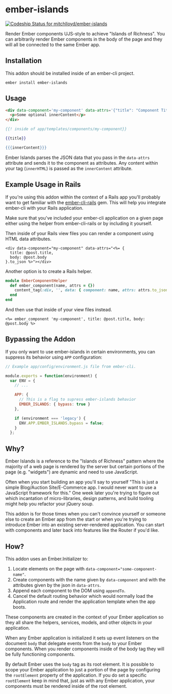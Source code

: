 # ember-islands

[ ![Codeship Status for mitchlloyd/ember-islands](https://codeship.com/projects/0de87f00-c59f-0132-5306-3a52b81c571d/status?branch=master)](https://codeship.com/projects/74441)

Render Ember components UJS-style to achieve "Islands of Richness". You can
arbitrarily render Ember components in the body of the page and they will all be
connected to the same Ember app.

## Installation

This addon should be installed inside of an ember-cli project.

```
ember install ember-islands
```

## Usage

```html
<div data-component='my-component' data-attrs='{"title": "Component Title"}'>
  <p>Some optional innerContent</p>
</div>
```

```handlebars
{{! inside of app/templates/components/my-component}}

{{title}}

{{{innerContent}}}
```

Ember Islands parses the JSON data that you pass in the `data-attrs` attribute
and sends it to the component as attributes. Any content within your tag
(`innerHTML`) is passed as the `innerContent` attribute.

## Example Usage in Rails

If you're using this addon within the context of a Rails app you'll probably
want to get familiar with the
[ember-cli-rails](https://github.com/rwz/ember-cli-rails) gem. This will help
you integrate ember-cli with your Rails application.

Make sure that you've included your ember-cli application on a given page either
using the helper from ember-cli-rails or by including it yourself.

Then inside of your Rails view files you can render a component using HTML data
attributes.

```html+erb
<div data-component="my-component" data-attrs="<%= {
  title: @post.title,
  body: @post.body
}.to_json %>"></div>
```

Another option is to create a Rails helper.

```ruby
module EmberComponentHelper
  def ember_component(name, attrs = {})
    content_tag(:div, '', data: { component: name, attrs: attrs.to_json })
  end
end
```

And then use that inside of your view files instead.

```html+erb
<%= ember_component 'my-component', title: @post.title, body: @post.body %>
```

## Bypassing the Addon

If you only want to use ember-islands in certain environments, you can suppress
its behavior using `APP` configuration:

```javascript
// Example app/config/environment.js file from ember-cli.

module.exports = function(environment) {
  var ENV = {
    // ...

    APP: {
      // This is a flag to supress ember-islands behavior
      EMBER_ISLANDS: { bypass: true }
    },

    if (environment === 'legacy') {
      ENV.APP.EMBER_ISLANDS.bypass = false;
    }
  };
```

## Why?

Ember Islands is a reference to the "Islands of Richness" pattern where the
majority of a web page is rendered by the server but certain portions of the
page (e.g. "widgets") are dynamic and need to use JavaScript.

Often when you start building an app you'll say to yourself "This is just a
simple Blog/Auction Site/E-Commerce app. I would never want to use a JavaScript
framework for this." One week later you're trying to figure out which
incantation of micro-libraries, design patterns, and build tooling might help you
refactor your jQuery soup.

This addon is for those times when you can't convince yourself or someone else
to create an Ember app from the start or when you're trying to introduce Ember
into an existing server-rendered application. You can start with components and
later back into features like the Router if you'd like.

## How?

This addon uses an Ember.Initializer to:

1. Locate elements on the page with `data-component="some-component-name"`.
2. Create components with the name given by `data-component` and with the
   attributes given by the json in `data-attrs`.
3. Append each component to the DOM using `appendTo`.
4. Cancel the default routing behavior which would normally load the Application
   route and render the application template when the app boots.

These components are created in the context of your Ember application so they
all share the helpers, services, models, and other objects in your application.

When any Ember application is initialized it sets up event listeners on the
document `body` that delegate events from the `body` to your Ember components.
When you render components inside of the body tag they will be fully functioning
components.

By default Ember uses the `body` tag as its root element. It is possible to
scope your Ember application to just a portion of the page by configuring the
`rootElement` property of the application. If you do set a specific
`rootElement` keep in mind that, just as with any Ember application, your
components must be rendered inside of the root element.

